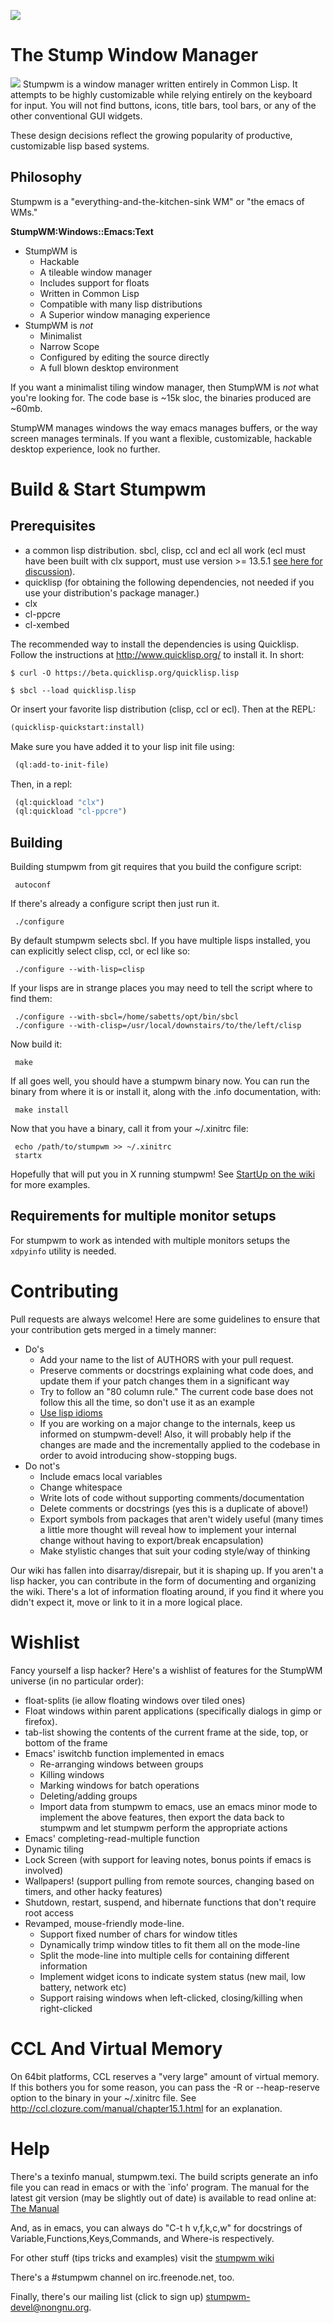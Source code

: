 ![](https://stumpwm.github.io/images/stumpwm-logo-stripe.png)
# The Stump Window Manager
![](https://travis-ci.org/stumpwm/stumpwm.svg)
Stumpwm is a window manager written entirely in Common Lisp. It
attempts to be highly customizable while relying entirely on the
keyboard for input. You will not find buttons, icons, title bars, tool
bars, or any of the other conventional GUI widgets.

These design decisions reflect the growing popularity of productive,
customizable lisp based systems.

## Philosophy 

Stumpwm is a "everything-and-the-kitchen-sink WM" or "the emacs of
WMs."

**StumpWM:Windows::Emacs:Text**

* StumpWM is
  * Hackable
  * A tileable window manager
  * Includes support for floats
  * Written in Common Lisp
  * Compatible with many lisp distributions
  * A Superior window managing experience 
* StumpWM is *not*
  * Minimalist
  * Narrow Scope
  * Configured by editing the source directly
  * A full blown desktop environment

If you want a minimalist tiling window manager, then StumpWM is *not*
what you're looking for.  The code base is ~15k sloc, the binaries
produced are ~60mb.

StumpWM manages windows the way emacs manages buffers, or the way
screen manages terminals. If you want a flexible, customizable,
hackable desktop experience, look no further.

# Build & Start Stumpwm

## Prerequisites

* a common lisp distribution.  sbcl, clisp, ccl and ecl all work (ecl must have been built with clx support, must use version >= 13.5.1 [see here for discussion](https://github.com/sabetts/stumpwm/issues/55)).
* quicklisp (for obtaining the following dependencies, not needed if you use your distribution's package manager.)
* clx
* cl-ppcre
* cl-xembed

The recommended way to install the dependencies is using Quicklisp.
Follow the instructions at http://www.quicklisp.org/ to install it.
In short: 
```
$ curl -O https://beta.quicklisp.org/quicklisp.lisp
```

```
$ sbcl --load quicklisp.lisp
```
Or insert your favorite lisp distribution (clisp, ccl or ecl). 
Then at the REPL:
```lisp
(quicklisp-quickstart:install)
```
Make sure you have added it to your lisp init file using:
```lisp
 (ql:add-to-init-file)
```
Then, in a repl:
```lisp
 (ql:quickload "clx")
 (ql:quickload "cl-ppcre")
```
## Building

Building stumpwm from git requires that you build the configure script:
```
 autoconf
```
If there's already a configure script then just run it.
```
 ./configure
```
By default stumpwm selects sbcl.  If you have multiple lisps installed,
you can explicitly select clisp, ccl, or ecl like so:
```
 ./configure --with-lisp=clisp
```
If your lisps are in strange places you may need to tell the script
where to find them:
```
 ./configure --with-sbcl=/home/sabetts/opt/bin/sbcl
 ./configure --with-clisp=/usr/local/downstairs/to/the/left/clisp
```
Now build it:
```
 make
```
If all goes well, you should have a stumpwm binary now.  You can run
the binary from where it is or install it, along with the .info
documentation, with:
```
 make install
```
Now that you have a binary, call it from your ~/.xinitrc file:
```
 echo /path/to/stumpwm >> ~/.xinitrc
 startx
```
Hopefully that will put you in X running stumpwm! See [StartUp on the
wiki](https://github.com/sabetts/stumpwm/wiki/StartUp) for more
examples.

## Requirements for multiple monitor setups

For stumpwm to work as intended with multiple monitors setups the 
`xdpyinfo` utility is needed.

# Contributing

Pull requests are always welcome! Here are some guidelines to ensure
that your contribution gets merged in a timely manner: 
* Do's 
  * Add your name to the list of AUTHORS with your pull request.  
  * Preserve comments or docstrings explaining what code does, and
    update them if your patch changes them in a significant way
  * Try to follow an "80 column rule." The current code base does not
    follow this all the time, so don't use it as an example
  * [Use lisp idioms](http://people.ace.ed.ac.uk/staff/medward2/class/moz/cm/doc/contrib/lispstyle.html)
  * If you are working on a major change to the internals, keep us
    informed on stumpwm-devel! Also, it will probably help if the
    changes are made and the incrementally applied to the codebase in
    order to avoid introducing show-stopping bugs.
* Do not's
  * Include emacs local variables 
  * Change whitespace 
  * Write lots of code without supporting comments/documentation
  * Delete comments or docstrings (yes this is a duplicate of above!)
  * Export symbols from packages that aren't widely useful (many times
    a little more thought will reveal how to implement your internal
    change without having to export/break encapsulation)
  * Make stylistic changes that suit your coding style/way of thinking 

Our wiki has fallen into disarray/disrepair, but it is shaping up.  If
you aren't a lisp hacker, you can contribute in the form of
documenting and organizing the wiki. There's a lot of information
floating around, if you find it where you didn't expect it, move or
link to it in a more logical place.

# Wishlist 

Fancy yourself a lisp hacker? Here's a wishlist of features for the
StumpWM universe (in no particular order):
* float-splits (ie allow floating windows over tiled ones)
* Float windows within parent applications (specifically dialogs in
  gimp or firefox).
* tab-list showing the contents of the current frame at the side, top,
  or bottom of the frame
* Emacs' iswitchb function implemented in emacs
  * Re-arranging windows between groups
  * Killing windows
  * Marking windows for batch operations
  * Deleting/adding groups
  * Import data from stumpwm to emacs, use an emacs minor mode to
    implement the above features, then export the data back to stumpwm
    and let stumpwm perform the appropriate actions 
* Emacs' completing-read-multiple function
* Dynamic tiling
* Lock Screen (with support for leaving notes, bonus points if emacs
  is involved)
* Wallpapers! (support pulling from remote sources, changing based on
  timers, and other hacky features)
* Shutdown, restart, suspend, and hibernate functions that don't
  require root access
* Revamped, mouse-friendly mode-line. 
  * Support fixed number of chars for window titles
  * Dynamically trimp window titles to fit them all on the mode-line
  * Split the mode-line into multiple cells for containing different information
  * Implement widget icons to indicate system status (new mail, low
    battery, network etc)
  * Support raising windows when left-clicked, closing/killing when right-clicked  

# CCL And Virtual Memory


On 64bit platforms, CCL reserves a "very large" amount of virtual
memory. If this bothers you for some reason, you can pass the -R or
--heap-reserve option to the binary in your ~/.xinitrc file. See
http://ccl.clozure.com/manual/chapter15.1.html for an explanation.

# Help

There's a texinfo manual, stumpwm.texi.  The build scripts generate an
info file you can read in emacs or with the `info' program.  The
manual for the latest git version (may be slightly out of date) is
available to read online at: [The Manual](https://stumpwm.github.io/)

And, as in emacs, you can always do "C-t h v,f,k,c,w" for docstrings
of Variable,Functions,Keys,Commands, and Where-is respectively.

For other stuff (tips tricks and examples) visit the [stumpwm wiki](https://github.com/stumpwm/stumpwm/wiki)

There's a #stumpwm channel on irc.freenode.net, too.

Finally, there's our mailing list (click to sign up)
[stumpwm-devel@nongnu.org](https://lists.nongnu.org/mailman/listinfo/stumpwm-devel).

